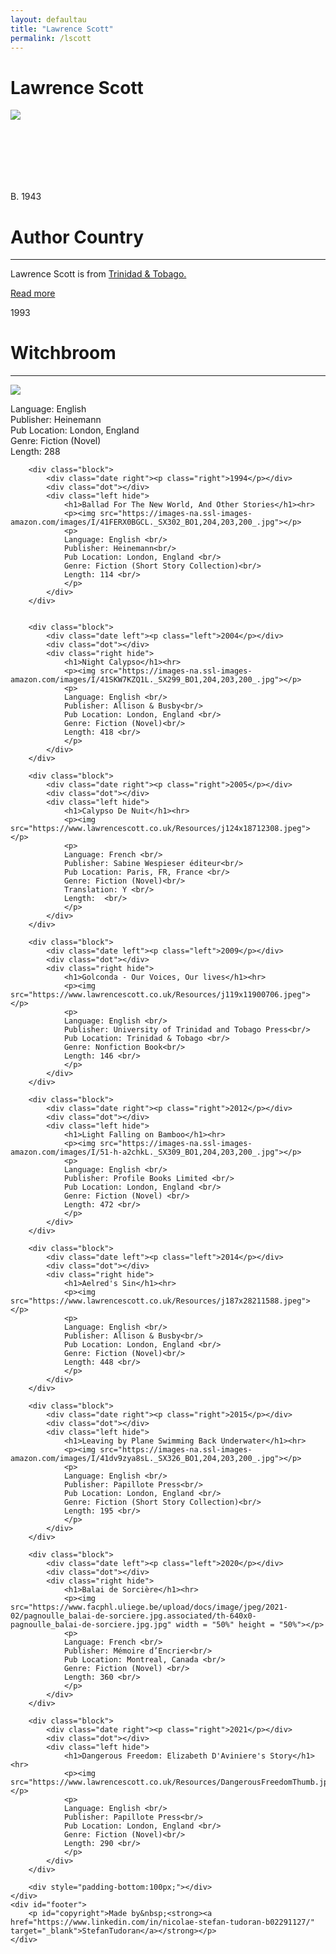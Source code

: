 ```yaml
---
layout: defaultau
title: "Lawrence Scott"
permalink: /lscott
---
```

<!-- partial:index.partial.html -->
<div class="content">
    <h1>Lawrence Scott</h1>
    <div class="quote">
        <div><img src="https://www.lawrencescott.co.uk/Resources/item1a1.jpeg" class="logo"></div>
    </div>
    <div class="timeline">
        <div style="padding-bottom:100px;"></div>
        <div class="block">
            <div class="date right"><p class="right">B. 1943</p></div>
            <div class="dot"></div>
            <div class="left first">
            <div class="author_country">
                <h1>Author Country</h1><hr>
            <div class="aclocation"> <p>Lawrence Scott is from <a href="http://localhost:4000/3">Trinidad & Tobago.</a></p></div>
              <div class="acreadmore">  <a href="https://en.wikipedia.org/wiki/Lawrence_Scott" target="_blank">Read more</a></div>
            </div>
            </div>
        </div>
        <div class="block">
            <div class="date left"><p class="left">1993</p></div>
            <div class="dot"></div>
            <div class="right">
                <h1>Witchbroom</h1><hr>
                <p><img src="https://www.lawrencescott.co.uk/Resources/j169x26612315.jpeg"></p>
                <p>
                Language: English <br/>
                Publisher: Heinemann<br/>
                Pub Location: London, England <br/>
                Genre: Fiction (Novel)<br/>
                Length: 288 <br/>
                </p>
            </div>
        </div>

        <div class="block">
            <div class="date right"><p class="right">1994</p></div>
            <div class="dot"></div>
            <div class="left hide">
                <h1>Ballad For The New World, And Other Stories</h1><hr>
                <p><img src="https://images-na.ssl-images-amazon.com/images/I/41FERX0BGCL._SX302_BO1,204,203,200_.jpg"></p>
                <p>
                Language: English <br/>
                Publisher: Heinemann<br/>
                Pub Location: London, England <br/>
                Genre: Fiction (Short Story Collection)<br/>
                Length: 114 <br/>
                </p>
            </div>
        </div>


        <div class="block">
            <div class="date left"><p class="left">2004</p></div>
            <div class="dot"></div>
            <div class="right hide">
                <h1>Night Calypso</h1><hr>
                <p><img src="https://images-na.ssl-images-amazon.com/images/I/41SKW7KZQ1L._SX299_BO1,204,203,200_.jpg"></p>
                <p>
                Language: English <br/>
                Publisher: Allison & Busby<br/>
                Pub Location: London, England <br/>
                Genre: Fiction (Novel)<br/>
                Length: 418 <br/>
                </p>
            </div>
        </div>

        <div class="block">
            <div class="date right"><p class="right">2005</p></div>
            <div class="dot"></div>
            <div class="left hide">
                <h1>Calypso De Nuit</h1><hr>
                <p><img src="https://www.lawrencescott.co.uk/Resources/j124x18712308.jpeg"></p>
                <p>
                Language: French <br/>
                Publisher: Sabine Wespieser éditeur<br/>
                Pub Location: Paris, FR, France <br/>
                Genre: Fiction (Novel)<br/>
                Translation: Y <br/>
                Length:  <br/>
                </p>
            </div>
        </div>

        <div class="block">
            <div class="date left"><p class="left">2009</p></div>
            <div class="dot"></div>
            <div class="right hide">
                <h1>Golconda - Our Voices, Our lives</h1><hr>
                <p><img src="https://www.lawrencescott.co.uk/Resources/j119x11900706.jpeg"></p>
                <p>
                Language: English <br/>
                Publisher: University of Trinidad and Tobago Press<br/>
                Pub Location: Trinidad & Tobago <br/>
                Genre: Nonfiction Book<br/>
                Length: 146 <br/>
                </p>
            </div>
        </div>

        <div class="block">
            <div class="date right"><p class="right">2012</p></div>
            <div class="dot"></div>
            <div class="left hide">
                <h1>Light Falling on Bamboo</h1><hr>
                <p><img src="https://images-na.ssl-images-amazon.com/images/I/51-h-a2chkL._SX309_BO1,204,203,200_.jpg"></p>
                <p>
                Language: English <br/>
                Publisher: Profile Books Limited <br/>
                Pub Location: London, England <br/>
                Genre: Fiction (Novel) <br/>
                Length: 472 <br/>
                </p>
            </div>
        </div>

        <div class="block">
            <div class="date left"><p class="left">2014</p></div>
            <div class="dot"></div>
            <div class="right hide">
                <h1>Aelred's Sin</h1><hr>
                <p><img src="https://www.lawrencescott.co.uk/Resources/j187x28211588.jpeg"></p>
                <p>
                Language: English <br/>
                Publisher: Allison & Busby<br/>
                Pub Location: London, England <br/>
                Genre: Fiction (Novel)<br/>
                Length: 448 <br/>
                </p>
            </div>
        </div>

        <div class="block">
            <div class="date right"><p class="right">2015</p></div>
            <div class="dot"></div>
            <div class="left hide">
                <h1>Leaving by Plane Swimming Back Underwater</h1><hr>
                <p><img src="https://images-na.ssl-images-amazon.com/images/I/41dv9zya8sL._SX326_BO1,204,203,200_.jpg"></p>
                <p>
                Language: English <br/>
                Publisher: Papillote Press<br/>
                Pub Location: London, England <br/>
                Genre: Fiction (Short Story Collection)<br/>
                Length: 195 <br/>
                </p>
            </div>
        </div>

        <div class="block">
            <div class="date left"><p class="left">2020</p></div>
            <div class="dot"></div>
            <div class="right hide">
                <h1>Balai de Sorcière</h1><hr>
                <p><img src="https://www.facphl.uliege.be/upload/docs/image/jpeg/2021-02/pagnoulle_balai-de-sorciere.jpg.associated/th-640x0-pagnoulle_balai-de-sorciere.jpg.jpg" width = "50%" height = "50%"></p>
                <p>
                Language: French <br/>
                Publisher: Mémoire d’Encrier<br/>
                Pub Location: Montreal, Canada <br/>
                Genre: Fiction (Novel) <br/>
                Length: 360 <br/>
                </p>
            </div>
        </div>

        <div class="block">
            <div class="date right"><p class="right">2021</p></div>
            <div class="dot"></div>
            <div class="left hide">
                <h1>Dangerous Freedom: Elizabeth D'Aviniere's Story</h1><hr>
                <p><img src="https://www.lawrencescott.co.uk/Resources/DangerousFreedomThumb.jpg"></p>
                <p>
                Language: English <br/>
                Publisher: Papillote Press<br/>
                Pub Location: London, England <br/>
                Genre: Fiction (Novel)<br/>
                Length: 290 <br/>
                </p>
            </div>
        </div>

        <div style="padding-bottom:100px;"></div>
    </div>
    <div id="footer">
        <p id="copyright">Made by&nbsp;<strong><a href="https://www.linkedin.com/in/nicolae-stefan-tudoran-b02291127/" target="_blank">StefanTudoran</a></strong></p>
    </div>
</div>
<!-- partial -->
  <script src='https://cdnjs.cloudflare.com/ajax/libs/jquery/3.1.1/jquery.min.js'></script><script  src="assets/js/authorscript.js"></script>
